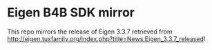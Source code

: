# Eigen B4B SDK mirror

This repo mirrors the release of Eigen 3.3.7 retrieved from http://eigen.tuxfamily.org/index.php?title=News:Eigen_3.3.7_released!


